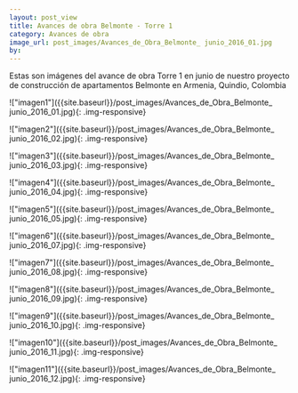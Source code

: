 ```yaml
---
layout: post_view
title: Avances de obra Belmonte - Torre 1
category: Avances de obra
image_url: post_images/Avances_de_Obra_Belmonte_ junio_2016_01.jpg
by:
---
```


Estas son imágenes del avance de obra Torre 1 en junio de nuestro proyecto de construcción de apartamentos Belmonte en Armenia, Quindio, Colombia


!["imagen1"]({{site.baseurl}}/post_images/Avances_de_Obra_Belmonte_ junio_2016_01.jpg){: .img-responsive}

!["imagen2"]({{site.baseurl}}/post_images/Avances_de_Obra_Belmonte_ junio_2016_02.jpg){: .img-responsive}

!["imagen3"]({{site.baseurl}}/post_images/Avances_de_Obra_Belmonte_ junio_2016_03.jpg){: .img-responsive}

!["imagen4"]({{site.baseurl}}/post_images/Avances_de_Obra_Belmonte_ junio_2016_04.jpg){: .img-responsive}

!["imagen5"]({{site.baseurl}}/post_images/Avances_de_Obra_Belmonte_ junio_2016_05.jpg){: .img-responsive}

!["imagen6"]({{site.baseurl}}/post_images/Avances_de_Obra_Belmonte_ junio_2016_07.jpg){: .img-responsive}

!["imagen7"]({{site.baseurl}}/post_images/Avances_de_Obra_Belmonte_ junio_2016_08.jpg){: .img-responsive}

!["imagen8"]({{site.baseurl}}/post_images/Avances_de_Obra_Belmonte_ junio_2016_09.jpg){: .img-responsive}

!["imagen9"]({{site.baseurl}}/post_images/Avances_de_Obra_Belmonte_ junio_2016_10.jpg){: .img-responsive}

!["imagen10"]({{site.baseurl}}/post_images/Avances_de_Obra_Belmonte_ junio_2016_11.jpg){: .img-responsive}

!["imagen11"]({{site.baseurl}}/post_images/Avances_de_Obra_Belmonte_ junio_2016_12.jpg){: .img-responsive}


